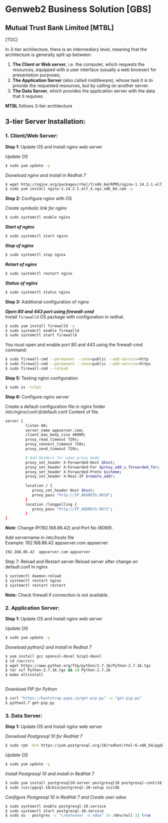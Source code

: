 # Genweb2 Business Solution [GBS]
## Mutual Trust Bank Limited [MTBL]
[TOC]

In 3-tier architecture, there is an intermediary level, meaning that the architecture is generally split up between: 
1. **The Client or Web server**, i.e. the computer, which requests the resources, equipped with a user interface 
(usually a web browser) for presentation purposes; 
2. **The Application Server** (also called middleware), whose task it is to provide the requested resources, but by calling on another server.
3. **The Data Server**, which provides the application server with the data that it requires: 

**MTBL** follows 3-tier architecture

## 3-tier Server Installation:

### 1. Client/Web Server:

**Step 1:** Update OS and Install nginx web server

_Update OS_  
```sh
$ sudo yum update -y
```
_Donwload nginx and install in Redhat 7_ 
```sh
$ wget http://nginx.org/packages/rhel/7/x86_64/RPMS/nginx-1.14.2-1.el7_4.ngx.x86_64.rpm
$ sudo yum install nginx-1.14.2-1.el7_4.ngx.x86_64.rpm -y 
```

**Step 2:** Configure nginx with OS  

_Create symbolic link for nginx_
```sh
$ sudo systemctl enable nginx
```
**_Start of nginx_** 
```sh
$ sudo systemctl start nginx
```
**_Stop of nginx_** 
```sh
$ sudo systemctl stop nginx
```
**_Retart of nginx_** 
```sh
$ sudo systemctl restart nginx
```
**_Status of nginx_** 
```sh
$ sudo systemctl status nginx
```
**Step 3:** Additional configuration of nginx  

**_Open 80 and 443 port using firewall-cmd_**  
Install ```firewalld``` OS package with configuration in redhat.  
```sh
$ sudo yum install firewalld -y
$ sudo systemctl enable firewalld
$ sudo systemctl start firewalld
```
You must open and enable port 80 and 443 using the firewall-cmd command:
```sh
$ sudo firewall-cmd --permanent --zone=public --add-service=http
$ sudo firewall-cmd --permanent --zone=public --add-service=https
$ sudo firewall-cmd --reload
```
**Step 5:** Testing nginx configuration
```sh
$ sudo ss -tulpn
```

**Step 6:** Configure nginx server

Create a default configuration file in nginx folder /etc/nginx/conf.d/default.conf
Content of file.
```sh
server {
         listen 80;
         server_name appserver.com;
         client_max_body_size 4096M;
         proxy_read_timeout 720s;
         proxy_connect_timeout 720s;
         proxy_send_timeout 720s;

         # Add Headers for odoo proxy mode
         proxy_set_header X-Forwarded-Host $host;
         proxy_set_header X-Forwarded-For $proxy_add_x_forwarded_for;
         proxy_set_header X-Forwarded-Proto $scheme;
         proxy_set_header X-Real-IP $remote_addr;
         
         location / {
            proxy_set_header Host $host;
            proxy_pass "http://IP_ADDRESS:8010";
         }
         location /longpolling {
            proxy_pass "http://IP_ADDRESS:8072";
         }
}
```
**_Note_**: Change IP(192.168.86.42) and Port No (8069). 

Add servername in /etc/hosts file  
Example: 192.168.86.42  appserver.com appserver

```sh
192.168.86.42  appserver.com appserver
```

Step 7: Reload and Restart server
Reload server after change on default.conf in nginx
```sh
$ systemctl daemon-reload
$ systemctl restart nginx
$ systemctl restart restart
```

**Note:** Check firewall if connection is not available.

### 2. Application Server:

**Step 1:** Update OS and Install nginx web server

_Update OS_  
```sh
$ sudo yum update -y
```
_Donwload python2 and install in Redhat 7_ 
```sh
$ yum install gcc openssl-devel bzip2-devel
$ cd /usr/src
$ wget https://www.python.org/ftp/python/2.7.16/Python-2.7.16.tgz
$ tar xzf Python-2.7.16.tgz && cd Python-2.7.16
$ make altinstall
 
```
_Download PIP for Python_
```sh
$ curl "https://bootstrap.pypa.io/get-pip.py" -o "get-pip.py"
$ python2.7 get-pip.py
```


### 3. Data Server:  

**Step 1:** Update OS and Install nginx web server


_Donwload Postgresql 10 for RedHat 7_ 
```sh
$ sudo rpm -Uvh https://yum.postgresql.org/10/redhat/rhel-6-x86_64/pgdg-redhat10-10-2.noarch.rpm
```

_Update OS_  
```sh
$ sudo yum update -y
```

_Install Postgresql 10 and install in RedHat 7_ 
```sh
$ sudo yum install postgresql10-server postgresql10 postgresql-contrib
$ sudo /usr/pgsql-10/bin/postgresql-10-setup initdb 
```

_Configure Postgresql 10 in RedHat 7 and Create user odoo_

```sh
$ sudo systemctl enable postgresql-10.service
$ sudo systemctl start postgresql-10.service
$ sudo su - postgres -c "createuser -s odoo" 2> /dev/null || true
```
